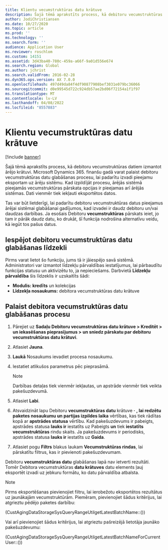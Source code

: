 ```yaml
---
title: Klientu vecumstruktūras datu krātuve
description: Šajā tēmā aprakstīts process, kā debitoru vecumstruktūras datiem izmantot ārējo krātuvi. Jūs varat palaist Debitoru vecumstruktūras datu glabāšanas procesu, lai izvade būtu pieejama eksportam uz ārēju sistēmu.
author: JodiChristiansen
ms.date: 10/27/2020
ms.topic: article
ms.prod: ''
ms.technology: ''
ms.search.form: ''
audience: Application User
ms.reviewer: roschlom
ms.custom: 14151
ms.assetid: 3d43ba40-780c-459a-a66f-9a01d556e674
ms.search.region: Global
ms.author: jchrist
ms.search.validFrom: 2016-02-28
ms.dyn365.ops.version: AX 7.0.0
ms.openlocfilehash: 497d49da84f4df90877908bef3031e079bc36066
ms.sourcegitcommit: d0e99545d722c924db57ae2bd06f72154a1f1f97
ms.translationtype: MT
ms.contentlocale: lv-LV
ms.lasthandoff: 04/08/2022
ms.locfileid: "8557883"
---
```

# <a name="customer-aging-data-storage"></a>Klientu vecumstruktūras datu krātuve

[!include [banner](../includes/banner.md)]


Šajā tēmā aprakstīts process, kā debitoru vecumstruktūras datiem izmantot ārējo krātuvi. Microsoft Dynamics 365. finanšu gadā varat palaist debitoru vecumstruktūras datu glabāšanas procesu, lai padarītu izvadi pieejamu eksportam uz ārēju sistēmu. Kad izpildījāt procesu, ārējās sistēmā pieejamās vecumstruktūras pārskata opcijas ir pieejamas arī ārējās sistēmas. Dati vienmēr tiek iekļauti eksportētos datos.

Tas var būt lietderīgi, lai padarītu debitoru vecumstruktūras datus pieejamus ārējai sistēmai glabāšanai gadījumos, kad izvadei ir daudz debitoru un/vai daudzas darbības. Ja esošais Debitoru **vecumstruktūras** pārskats ieiet, jo tam ir pārāk daudz datu, ko drukāt, šī funkcija nodrošina alternatīvu veidu, kā iegūt tos pašus datus.

## <a name="enable-the-customer-aging-data-storage-feature"></a>Iespējot debitoru vecumstruktūras datu glabāšanas līdzekli

Pirms varat lietot šo funkciju, jums tā ir jāiespējo savā sistēmā. Administratori var izmantot līdzekļu pārvaldības iestatījumus, lai pārbaudītu funkcijas statusu un aktivizētu to, ja nepieciešams. Darbvietā **Līdzekļu pārvaldība** šis līdzeklis ir uzskaitīts šādi:

- **Modulis: kredīts** un kolekcijas
- **Līdzekļa nosaukums:** debitora vecumstruktūras datu krātuve

## <a name="run-the-customer-aging-data-storage-process"></a>Palaist debitora vecumstruktūras datu glabāšanas procesu

1. Pārejiet uz **Sadaļu Debitoru vecumstruktūras datu krātuve \> Kreditēt \> un iekasēšanas pieprasījumus \> un sniedz pārskatu par debitoru vecumstruktūras datu krātuvi**.
2. Atlasiet **Jauna**.
3. **Laukā** Nosaukums ievadiet procesa nosaukumu.
4. Iestatiet atlikušos parametrus pēc pieprasāmā.

    > [!NOTE]
    > Darbības detaļas tiek vienmēr iekļautas, un apstrāde vienmēr tiek veikta pakešuzdevumā.

5. Atlasiet **Labi**.
6. Atsvaidzināt lapu Debitoru **vecumstruktūras datu** krātuve **·** **, lai redzētu paketes nosaukumu un partijas izpildes laika** vērtības, kas tiek rādītas kopā ar **apstrādes statusa** vērtību. Kad pakešuzdevums ir pabeigts, apstrādes statusa **lauks ir** iestatīts uz Pabeigts **un** tiek **iestatīts vecumstruktūras** rindu skaits. Ja pakešuzdevums ir periodisks, apstrādes statusa **lauks ir** iestatīts uz **Gaida**.
7. Atlasiet pogu **Filtrs** blakus laukam **Vecumstruktūras rindas**, lai pārskatītu filtrus, kas ir pievienoti pakešuzdevumam.

Debitoru **vecumstruktūras datu** glabāšanas lapā nav ietverti rezultāti. Tomēr Debitora vecumstruktūras **datu krātuves** datu elements ļauj eksportēt izvadi uz jebkuru formātu, ko datu pārvaldība atbalsta.

> [!NOTE]
> Pirms eksportēšanas pievienojiet filtru, lai ierobežotu eksportētos rezultātus uz jaunākajām vecumstruktūrām. Piemēram, pievienojiet šādus kritērijus, lai atgrieztu pēdējo paketes darbību:
>
> (CustAgingDataStorageSysQueryRangeUtilgetLatestBatchName::())
>
> Vai arī pievienojiet šādus kritērijus, lai atgrieztu pašreizējā lietotāja jaunāko pakešuzdevumu:
>
> (CustAgingDataStorageSysQueryRangeUtilgetLatestBatchNameForCurrentUser::())
